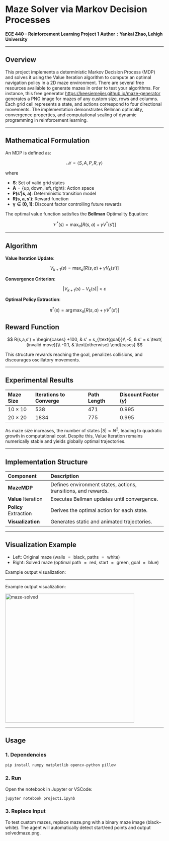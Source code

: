 # $\text{Maze Solver via Markov Decision Processes}$
**$\text{ECE 440 – Reinforcement Learning Project 1}$**
**$\text{Author}: \text{Yankai Zhao}, \text{Lehigh University}$**

---

## $\text{Overview}$
This project implements a deterministic Markov Decision Process (MDP) and solves it using the Value Iteration algorithm to compute an optimal navigation policy in a 2D maze environment.
There are several free resources available to generate mazes in order to test your algorithms. For instance, this free
generator https://keesiemeijer.github.io/maze-generator generates a PNG image for mazes of any custom
size, rows and columns.
Each grid cell represents a state, and actions correspond to four directional movements.
The implementation demonstrates Bellman optimality, convergence properties, and computational scaling of dynamic programming in reinforcement learning.

---

## $\text{Mathematical Formulation}$

$\text{An MDP is defined as:}$

$$
\mathcal{M} = \langle S, A, P, R, \gamma \rangle
$$

$\text{where}$
- $\mathbf{S}$: $\text{Set of valid grid states}$
- $\mathbf{A} = \{\text{up}, \text{down}, \text{left}, \text{right}\}$: $\text{Action space}$
- $\mathbf{P(s'|s,a)}$: $\text{Deterministic transition model}$
- $\mathbf{R(s,a,s')}$: $\text{Reward function}$
- $\mathbf{\gamma \in (0,1)}$: $\text{Discount factor controlling future rewards}$

$\text{The optimal value function satisfies the } \mathbf{Bellman \text{ Optimality Equation}} \text{:}$

$$
\mathcal{V}^{\ast}(s) = \max_a [R(s,a) + \gamma V^{\ast}(s')]
$$

---

## $\text{Algorithm}$

**$\text{Value Iteration Update}$**:

$$
V_{k+1}(s) = \max_a [R(s,a) + \gamma V_k(s')]
$$

**$\text{Convergence Criterion}$**:

$$
|V_{k+1}(s) - V_k(s)| < \varepsilon
$$

**$\text{Optimal Policy Extraction}$**:

$$
\pi^{\ast}(s) = \arg\max_a [R(s,a) + \gamma V^{\ast}(s')]
$$


## $\text{Reward Function}$

$$
R(s,a,s') =
\begin{cases}
+100, & s' = s_{\text{goal}}\\
-5, & s' = s \text{ (invalid move)}\\
-0.1, & \text{otherwise}
\end{cases}
$$

$\text{This structure rewards reaching the goal, penalizes collisions, and discourages oscillatory movements.}$

---

## $\text{Experimental Results}$

| $\text{Maze Size}$ | $\text{Iterations to Converge}$ | $\text{Path Length}$ | $\text{Discount Factor } (\gamma)$ |
|:-------------------|:-------------------------------|:---------------------|:-----------------------------------|
| $10\times 10$ | $538$ | $471$ | $0.995$ |
| $20\times 20$ | $1834$ | $775$ | $0.995$ |

$\text{As maze size increases, the number of states } |S| \propto N^2 \text{, leading to quadratic growth in computational cost.}$
$\text{Despite this, Value Iteration remains numerically stable and yields globally optimal trajectories.}$

---

## $\text{Implementation Structure}$

| $\text{Component}$ | $\text{Description}$ |
|:-------------------|:---------------------|
| $\mathbf{MazeMDP}$ | $\text{Defines environment states, actions, transitions, and rewards.}$ |
| $\mathbf{Value \text{ Iteration}}$ | $\text{Executes Bellman updates until convergence.}$ |
| $\mathbf{Policy \text{ Extraction}}$ | $\text{Derives the optimal action for each state.}$ |
| $\mathbf{Visualization}$ | $\text{Generates static and animated trajectories.}$ |

---

## $\text{Visualization Example}$

- $\mathbf{\text{Left}}$: $\text{Original maze (walls } = \text{ black, paths } = \text{ white)}$
- $\mathbf{\text{Right}}$: $\text{Solved maze (optimal path } = \text{ red, start } = \text{ green, goal } = \text{ blue)}$


$\text{Example output visualization}$:

$\text{}$

---
Example output visualization:

<img width="410" height="410" alt="maze-solved" src="https://github.com/user-attachments/assets/628ecbf4-8842-4070-98d4-0d6e6d204d14" />




---

## Usage  

### 1. Dependencies  
```bash
pip install numpy matplotlib opencv-python pillow
```
### 2. Run

Open the notebook in Jupyter or VSCode:
```python
jupyter notebook project1.ipynb
```

### 3. Replace Input

To test custom mazes, replace maze.png with a binary maze image (black–white).
The agent will automatically detect start/end points and output solvedmaze.png.

